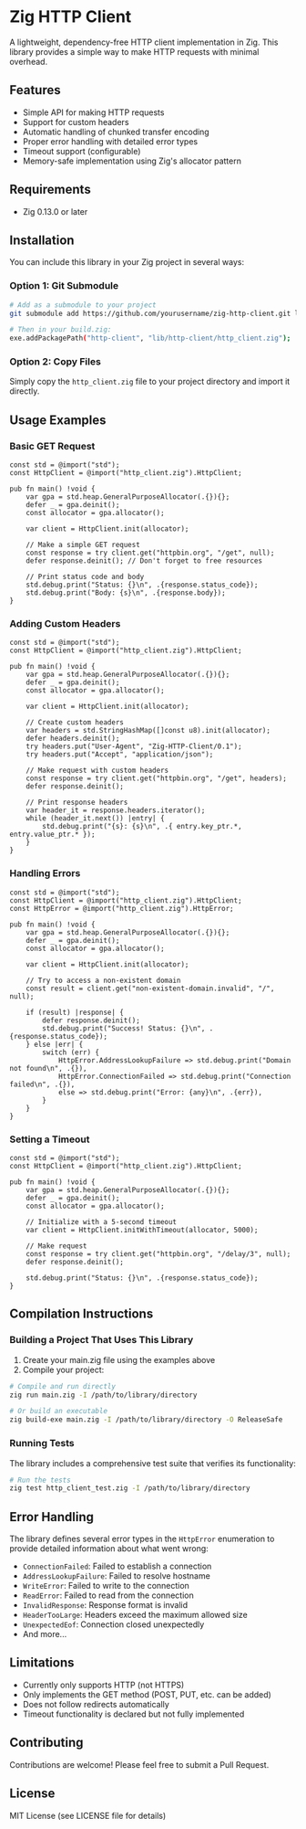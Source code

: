 # Zig HTTP Client

A lightweight, dependency-free HTTP client implementation in Zig. This library provides a simple way to make HTTP requests with minimal overhead.

## Features

- Simple API for making HTTP requests
- Support for custom headers
- Automatic handling of chunked transfer encoding
- Proper error handling with detailed error types
- Timeout support (configurable)
- Memory-safe implementation using Zig's allocator pattern

## Requirements

- Zig 0.13.0 or later

## Installation

You can include this library in your Zig project in several ways:

### Option 1: Git Submodule

```bash
# Add as a submodule to your project
git submodule add https://github.com/yourusername/zig-http-client.git lib/http-client

# Then in your build.zig:
exe.addPackagePath("http-client", "lib/http-client/http_client.zig");
```

### Option 2: Copy Files

Simply copy the `http_client.zig` file to your project directory and import it directly.

## Usage Examples

### Basic GET Request

```zig
const std = @import("std");
const HttpClient = @import("http_client.zig").HttpClient;

pub fn main() !void {
    var gpa = std.heap.GeneralPurposeAllocator(.{}){};
    defer _ = gpa.deinit();
    const allocator = gpa.allocator();

    var client = HttpClient.init(allocator);

    // Make a simple GET request
    const response = try client.get("httpbin.org", "/get", null);
    defer response.deinit(); // Don't forget to free resources

    // Print status code and body
    std.debug.print("Status: {}\n", .{response.status_code});
    std.debug.print("Body: {s}\n", .{response.body});
}
```

### Adding Custom Headers

```zig
const std = @import("std");
const HttpClient = @import("http_client.zig").HttpClient;

pub fn main() !void {
    var gpa = std.heap.GeneralPurposeAllocator(.{}){};
    defer _ = gpa.deinit();
    const allocator = gpa.allocator();

    var client = HttpClient.init(allocator);

    // Create custom headers
    var headers = std.StringHashMap([]const u8).init(allocator);
    defer headers.deinit();
    try headers.put("User-Agent", "Zig-HTTP-Client/0.1");
    try headers.put("Accept", "application/json");

    // Make request with custom headers
    const response = try client.get("httpbin.org", "/get", headers);
    defer response.deinit();

    // Print response headers
    var header_it = response.headers.iterator();
    while (header_it.next()) |entry| {
        std.debug.print("{s}: {s}\n", .{ entry.key_ptr.*, entry.value_ptr.* });
    }
}
```

### Handling Errors

```zig
const std = @import("std");
const HttpClient = @import("http_client.zig").HttpClient;
const HttpError = @import("http_client.zig").HttpError;

pub fn main() !void {
    var gpa = std.heap.GeneralPurposeAllocator(.{}){};
    defer _ = gpa.deinit();
    const allocator = gpa.allocator();

    var client = HttpClient.init(allocator);

    // Try to access a non-existent domain
    const result = client.get("non-existent-domain.invalid", "/", null);
    
    if (result) |response| {
        defer response.deinit();
        std.debug.print("Success! Status: {}\n", .{response.status_code});
    } else |err| {
        switch (err) {
            HttpError.AddressLookupFailure => std.debug.print("Domain not found\n", .{}),
            HttpError.ConnectionFailed => std.debug.print("Connection failed\n", .{}),
            else => std.debug.print("Error: {any}\n", .{err}),
        }
    }
}
```

### Setting a Timeout

```zig
const std = @import("std");
const HttpClient = @import("http_client.zig").HttpClient;

pub fn main() !void {
    var gpa = std.heap.GeneralPurposeAllocator(.{}){};
    defer _ = gpa.deinit();
    const allocator = gpa.allocator();

    // Initialize with a 5-second timeout
    var client = HttpClient.initWithTimeout(allocator, 5000);

    // Make request
    const response = try client.get("httpbin.org", "/delay/3", null);
    defer response.deinit();

    std.debug.print("Status: {}\n", .{response.status_code});
}
```

## Compilation Instructions

### Building a Project That Uses This Library

1. Create your main.zig file using the examples above
2. Compile your project:

```bash
# Compile and run directly
zig run main.zig -I /path/to/library/directory

# Or build an executable
zig build-exe main.zig -I /path/to/library/directory -O ReleaseSafe
```

### Running Tests

The library includes a comprehensive test suite that verifies its functionality:

```bash
# Run the tests
zig test http_client_test.zig -I /path/to/library/directory
```

## Error Handling

The library defines several error types in the `HttpError` enumeration to provide detailed information about what went wrong:

- `ConnectionFailed`: Failed to establish a connection
- `AddressLookupFailure`: Failed to resolve hostname
- `WriteError`: Failed to write to the connection
- `ReadError`: Failed to read from the connection
- `InvalidResponse`: Response format is invalid
- `HeaderTooLarge`: Headers exceed the maximum allowed size
- `UnexpectedEof`: Connection closed unexpectedly
- And more...

## Limitations

- Currently only supports HTTP (not HTTPS)
- Only implements the GET method (POST, PUT, etc. can be added)
- Does not follow redirects automatically
- Timeout functionality is declared but not fully implemented

## Contributing

Contributions are welcome! Please feel free to submit a Pull Request.

## License

MIT License (see LICENSE file for details)